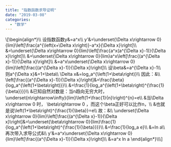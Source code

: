 ```yaml
---
title: "指数函数求导证明"
date: "2019-03-08"
categories: 
  - "数学"
---
```


\\\[\\begin{align\*}\\\\ 设指数函数y&=a^x\\\\ y'&=\\underset{\\Delta x\\rightarrow 0}{lim}\\left\[\\frac{a^{\\left(x+\\Delta x\\right)}-a^x}{\\Delta x}\\right\]\\\\ &=\\underset{\\Delta x\\rightarrow 0}{lim}\\left\[\\frac{a^x(a^{\\Delta x}-1)}{\\Delta x}\\right\]\\\\ &=\\underset{\\Delta x\\rightarrow 0}{lim}a^x\\left\[\\frac{(a^{\\Delta x}-1)}{\\Delta x}\\right\]\\\\ &=a^x\\underset{\\Delta x\\rightarrow 0}{lim}\\left\[\\frac{(a^{\\Delta x}-1)}{\\Delta x}\\right\]\\\\ 设\\beta&=a^{\\Delta x}-1\\\\ 则a^{\\Delta x}&=1+\\beta\\\\ \\Delta x&=log\_a^{\\left(1+\\beta\\right)}\\\\ 因此：&\\\\ \\left\[\\frac{(a^{\\Delta x}-1)}{\\Delta x}\\right\]&=\\frac{\\beta}{log\_a^{\\left(1+\\beta\\right)}}\\\\ &=\\frac{1}{log\_a^{\\left(1+\\beta\\right)^{\\frac{1}{\\beta}}}}\\\\ &已知自然对数是：当n趋向无穷大时，\\underset{n\\rightarrow\\infty}{lim}\\left(1+\\frac{1}{n}\\right)^{n}=e\\\\ &当\\Delta x\\rightarrow 0 时， \\beta\\rightarrow 0 ，而这个\\beta正好可以比作n，\\\\ &也就是说\\left(1+\\beta\\right)^{\\frac{1}{\\beta}}=e\\\\ 故：&\\\\ \\underset{\\Delta x\\rightarrow 0}{lim}\\left\[\\frac{(a^{\\Delta x}-1)}{\\Delta x}\\right\]&=\\underset{\\beta\\rightarrow 0}{lim}\\frac{1}{log\_a^{\\left(1+\\beta\\right)^{\\frac{1}{\\beta}}}}\\\\ &=\\frac{1}{log\_a e}\\\\ &=ln a\\\\ 再次带入求导公式&\\\\ y'&=a^x\\underset{\\Delta x\\rightarrow 0}{lim}\\left\[\\frac{(a^{\\Delta x}-1)}{\\Delta x}\\right\]\\\\ &=a^x ln a \\end{align\*}\\\\\\\]
